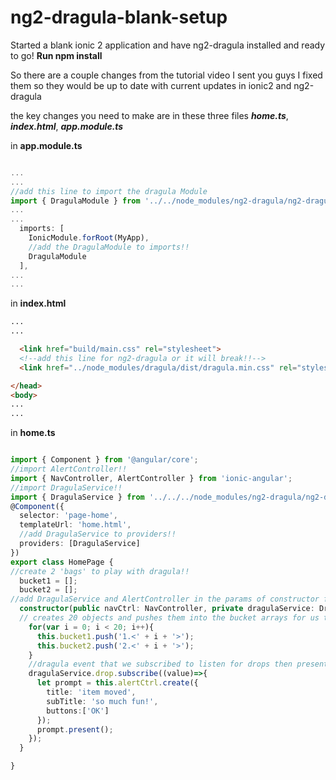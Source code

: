 # ng2-dragula-blank-setup
Started a blank ionic 2 application and have ng2-dragula installed and ready to go!
**Run npm install**

So there are a couple changes from the tutorial video I sent you guys I fixed them so they would be up to date with current updates in ionic2 and ng2-dragula

the key changes you need to make are in these three files **_home.ts_**, **_index.html_**, **_app.module.ts_**

in **app.module.ts**
```typescript

...
...
//add this line to import the dragula Module
import { DragulaModule } from '../../node_modules/ng2-dragula/ng2-dragula';
...
...
  imports: [
    IonicModule.forRoot(MyApp),
    //add the DragulaModule to imports!!
    DragulaModule
  ],
...
...

```
in **index.html**
```html
...
...

  <link href="build/main.css" rel="stylesheet">
  <!--add this line for ng2-dragula or it will break!!-->
  <link href="../node_modules/dragula/dist/dragula.min.css" rel="stylesheet">

</head>
<body>
...
...

```
in **home.ts**
```typescript

import { Component } from '@angular/core';
//import AlertController!!
import { NavController, AlertController } from 'ionic-angular';
//import DragulaService!!
import { DragulaService } from '../../../node_modules/ng2-dragula/ng2-dragula';
@Component({
  selector: 'page-home',
  templateUrl: 'home.html',
  //add DragulaService to providers!!
  providers: [DragulaService]
})
export class HomePage {
//create 2 'bags' to play with dragula!!
  bucket1 = [];
  bucket2 = [];
//add DragulaService and AlertController in the params of constructor function!!
  constructor(public navCtrl: NavController, private dragulaService: DragulaService, private alertCtrl: AlertController) {
  // creates 20 objects and pushes them into the bucket arrays for us to play with!!
    for(var i = 0; i < 20; i++){
      this.bucket1.push('1.<' + i + '>');
      this.bucket2.push('2.<' + i + '>');
    }
    //dragula event that we subscribed to listen for drops then present this alert!!
    dragulaService.drop.subscribe((value)=>{
      let prompt = this.alertCtrl.create({
        title: 'item moved',
        subTitle: 'so much fun!',
        buttons:['OK']
      });
      prompt.present();
    });
  }

}

```
